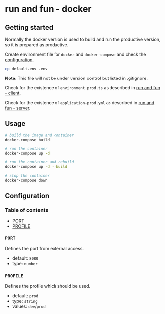 # run and fun - docker

## Getting started

Normally the docker version is used to build and run the productive version, so it is prepared as productive.

Create environment file for `docker` and `docker-compose` and check the [configuration](#configuration).

```bash
cp default.env .env
```

**Note**: This file will not be under version control but listed in .gitignore.

Check for the existence of `environment.prod.ts` as described in [run and fun - client](./client).

Check for the existence of `application-prod.yml` as described in [run and fun - server](./server).

## Usage

```bash
# build the image and container
docker-compose build

# run the container
docker-compose up -d

# run the container and rebuild
docker-compose up -d --build

# stop the container
docker-compose down
```

## Configuration

### Table of contents

* [PORT](#port)
* [PROFILE](#profile)

### `PORT`

Defines the port from external access.

* default: `8080`
* type: `number`

### `PROFILE`

Defines the profile which should be used.

* default: `prod`
* type: `string`
* values: `dev`/`prod`
